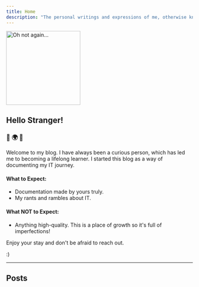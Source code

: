 ```yaml
---
title: Home
description: "The personal writings and expressions of me, otherwise known as you too and everyone else. It is a loving and silly place."
---
```

<img
  id="foxy"
  src="/images/ohnoaxo.png"
  alt="Oh not again..."
  width=200px>

## Hello Stranger!

### :purple_heart: :earth_africa: :purple_heart:

Welcome to my blog. I have always been a curious person, which has led me to becoming a lifelong learner. I started this blog as a way of documenting my IT journey.

#### What to Expect:
- Documentation made by yours truly.
- My rants and rambles about IT.

#### What NOT to Expect:
- Anything high-quality. This is a place of growth so it's full of imperfections!


Enjoy your stay and don't be afraid to reach out.

:)

---

## Posts